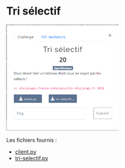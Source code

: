 # Tri sélectif

<img alt="énoncé du challenge" src="énoncé.png" width=300>

Les fichiers fournis :
- [client.py](client.py)
- [tri-selectif.py](tri-selectif.py)
